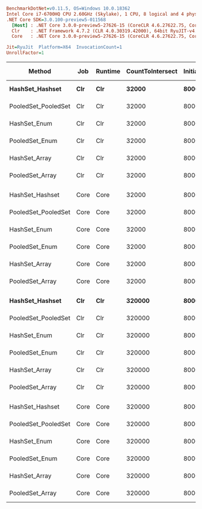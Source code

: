 ``` ini

BenchmarkDotNet=v0.11.5, OS=Windows 10.0.18362
Intel Core i7-6700HQ CPU 2.60GHz (Skylake), 1 CPU, 8 logical and 4 physical cores
.NET Core SDK=3.0.100-preview5-011568
  [Host] : .NET Core 3.0.0-preview5-27626-15 (CoreCLR 4.6.27622.75, CoreFX 4.700.19.22408), 64bit RyuJIT
  Clr    : .NET Framework 4.7.2 (CLR 4.0.30319.42000), 64bit RyuJIT-v4.8.3801.0
  Core   : .NET Core 3.0.0-preview5-27626-15 (CoreCLR 4.6.27622.75, CoreFX 4.700.19.22408), 64bit RyuJIT

Jit=RyuJit  Platform=X64  InvocationCount=1  
UnrollFactor=1  

```
|              Method |  Job | Runtime | CountToIntersect | InitialSetSize |        Mean |      Error |     StdDev |      Median | Ratio | RatioSD | Gen 0 | Gen 1 | Gen 2 | Allocated |
|-------------------- |----- |-------- |----------------- |--------------- |------------:|-----------:|-----------:|------------:|------:|--------:|------:|------:|------:|----------:|
|     **HashSet_Hashset** |  **Clr** |     **Clr** |            **32000** |        **8000000** |  **1,219.3 us** |  **24.108 us** |  **57.295 us** |  **1,202.5 us** |  **1.00** |    **0.00** |     **-** |     **-** |     **-** |         **-** |
| PooledSet_PooledSet |  Clr |     Clr |            32000 |        8000000 |    853.5 us |  20.113 us |  57.383 us |    817.0 us |  0.70 |    0.06 |     - |     - |     - |         - |
|        HashSet_Enum |  Clr |     Clr |            32000 |        8000000 |  3,277.4 us |  64.453 us | 104.080 us |  3,276.6 us |  2.71 |    0.16 |     - |     - |     - |   33296 B |
|      PooledSet_Enum |  Clr |     Clr |            32000 |        8000000 |  2,570.6 us |  49.329 us |  54.829 us |  2,554.4 us |  2.13 |    0.10 |     - |     - |     - |   33296 B |
|       HashSet_Array |  Clr |     Clr |            32000 |        8000000 |  3,345.0 us |  66.170 us | 120.996 us |  3,346.5 us |  2.76 |    0.15 |     - |     - |     - |   33296 B |
|     PooledSet_Array |  Clr |     Clr |            32000 |        8000000 |  2,428.8 us |  48.827 us |  77.445 us |  2,410.3 us |  2.01 |    0.12 |     - |     - |     - |   25104 B |
|                     |      |         |                  |                |             |            |            |             |       |         |       |       |       |           |
|     HashSet_Hashset | Core |    Core |            32000 |        8000000 |  1,270.0 us |  25.388 us |  68.639 us |  1,255.1 us |  1.00 |    0.00 |     - |     - |     - |         - |
| PooledSet_PooledSet | Core |    Core |            32000 |        8000000 |    871.4 us |   7.860 us |   6.137 us |    870.2 us |  0.67 |    0.03 |     - |     - |     - |         - |
|        HashSet_Enum | Core |    Core |            32000 |        8000000 |  3,064.4 us |  81.847 us | 240.044 us |  2,973.4 us |  2.43 |    0.21 |     - |     - |     - |   25096 B |
|      PooledSet_Enum | Core |    Core |            32000 |        8000000 |  2,409.6 us |  53.532 us |  87.955 us |  2,406.7 us |  1.86 |    0.12 |     - |     - |     - |   25096 B |
|       HashSet_Array | Core |    Core |            32000 |        8000000 |  2,846.4 us |  56.050 us | 107.989 us |  2,825.1 us |  2.20 |    0.14 |     - |     - |     - |   25088 B |
|     PooledSet_Array | Core |    Core |            32000 |        8000000 |  2,238.5 us |  43.616 us |  71.663 us |  2,221.5 us |  1.73 |    0.11 |     - |     - |     - |   25056 B |
|                     |      |         |                  |                |             |            |            |             |       |         |       |       |       |           |
|     **HashSet_Hashset** |  **Clr** |     **Clr** |           **320000** |        **8000000** |  **3,205.6 us** |  **66.291 us** | **101.234 us** |  **3,182.8 us** |  **1.00** |    **0.00** |     **-** |     **-** |     **-** |         **-** |
| PooledSet_PooledSet |  Clr |     Clr |           320000 |        8000000 |  2,686.9 us |  52.643 us |  68.450 us |  2,675.9 us |  0.84 |    0.04 |     - |     - |     - |         - |
|        HashSet_Enum |  Clr |     Clr |           320000 |        8000000 | 16,698.0 us | 161.081 us | 142.794 us | 16,650.5 us |  5.23 |    0.20 |     - |     - |     - |   33296 B |
|      PooledSet_Enum |  Clr |     Clr |           320000 |        8000000 | 15,497.9 us | 302.820 us | 297.410 us | 15,396.0 us |  4.84 |    0.17 |     - |     - |     - |   33296 B |
|       HashSet_Array |  Clr |     Clr |           320000 |        8000000 | 17,150.9 us | 202.365 us | 179.391 us | 17,146.1 us |  5.37 |    0.19 |     - |     - |     - |   33296 B |
|     PooledSet_Array |  Clr |     Clr |           320000 |        8000000 | 13,941.9 us | 330.519 us | 292.997 us | 13,928.2 us |  4.37 |    0.19 |     - |     - |     - |   25104 B |
|                     |      |         |                  |                |             |            |            |             |       |         |       |       |       |           |
|     HashSet_Hashset | Core |    Core |           320000 |        8000000 |  3,171.2 us |  62.354 us |  83.240 us |  3,143.4 us |  1.00 |    0.00 |     - |     - |     - |         - |
| PooledSet_PooledSet | Core |    Core |           320000 |        8000000 |  2,753.3 us |  54.968 us |  75.240 us |  2,721.2 us |  0.87 |    0.03 |     - |     - |     - |         - |
|        HashSet_Enum | Core |    Core |           320000 |        8000000 | 17,871.1 us | 153.294 us | 135.892 us | 17,863.2 us |  5.70 |    0.13 |     - |     - |     - |   25096 B |
|      PooledSet_Enum | Core |    Core |           320000 |        8000000 | 14,374.2 us | 136.512 us | 113.994 us | 14,384.0 us |  4.58 |    0.09 |     - |     - |     - |   25096 B |
|       HashSet_Array | Core |    Core |           320000 |        8000000 | 15,223.9 us | 258.011 us | 241.343 us | 15,202.3 us |  4.84 |    0.14 |     - |     - |     - |   25088 B |
|     PooledSet_Array | Core |    Core |           320000 |        8000000 | 13,371.5 us | 215.394 us | 179.864 us | 13,368.6 us |  4.26 |    0.09 |     - |     - |     - |   25056 B |
